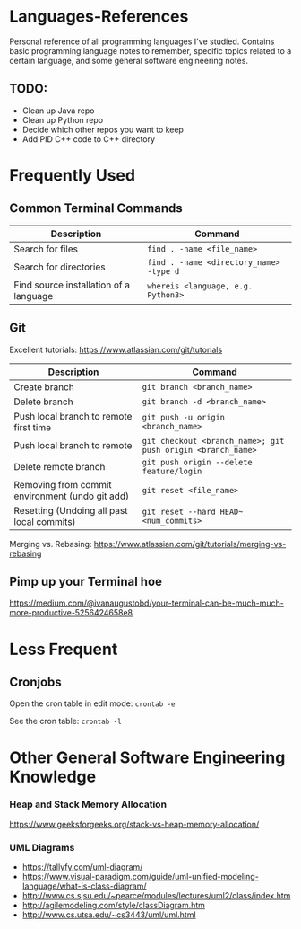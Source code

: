 # Languages-References
Personal reference of all programming languages I've studied. Contains basic programming language notes to remember, specific topics related to a certain language, and some general software engineering notes.

## TODO:
- Clean up Java repo
- Clean up Python repo
- Decide which other repos you want to keep
- Add PID C++ code to C++ directory

# Frequently Used
## Common Terminal Commands
| Description        | Command |
|--------------------|---|
| Search for files  | `find . -name <file_name>`                  |
| Search for directories | `find . -name <directory_name> -type d` |
| Find source installation of a language | `whereis <language, e.g. Python3>`    |
 


## Git
Excellent tutorials: https://www.atlassian.com/git/tutorials

| Description        | Command |
|--------------------|---|
| Create branch  | `git branch <branch_name>` |
| Delete branch | `git branch -d <branch_name>`   |
| Push local branch to remote first time| `git push -u origin <branch_name>` |
| Push local branch to remote | `git checkout <branch_name>; git push origin <branch_name>` |
| Delete remote branch | `git push origin --delete feature/login` |
| Removing from commit environment (undo git add) | `git reset <file_name>`|
| Resetting (Undoing all past local commits) |`git reset --hard HEAD~<num_commits>` |

Merging vs. Rebasing: https://www.atlassian.com/git/tutorials/merging-vs-rebasing

## Pimp up your Terminal hoe
https://medium.com/@ivanaugustobd/your-terminal-can-be-much-much-more-productive-5256424658e8


# Less Frequent
## Cronjobs
Open the cron table in edit mode:
`crontab -e`

See the cron table:
`crontab -l`


# Other General Software Engineering Knowledge

### Heap and Stack Memory Allocation
https://www.geeksforgeeks.org/stack-vs-heap-memory-allocation/

### UML Diagrams
- https://tallyfy.com/uml-diagram/
- https://www.visual-paradigm.com/guide/uml-unified-modeling-language/what-is-class-diagram/
- http://www.cs.sjsu.edu/~pearce/modules/lectures/uml2/class/index.htm
- http://agilemodeling.com/style/classDiagram.htm
- http://www.cs.utsa.edu/~cs3443/uml/uml.html
